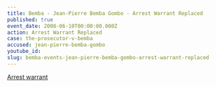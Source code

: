 ```yaml
---
title: Bemba - Jean-Pierre Bemba Gombo - Arrest Warrant Replaced
published: true
event_date: 2008-06-10T00:00:00.000Z
action: Arrest Warrant Replaced
case: the-prosecutor-v-bemba
accused: jean-pierre-bemba-gombo
youtube_id:
slug: bemba-events-jean-pierre-bemba-gombo-arrest-warrant-replaced
---
```



[Arrest warrant](http://www.icc-cpi.int/iccdocs/doc/doc535163.pdf)
